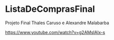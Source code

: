 # ListaDeComprasFinal

Projeto Final Thales Caruso e Alexandre Malabarba

https://www.youtube.com/watch?v=g2AMslAIx-s

